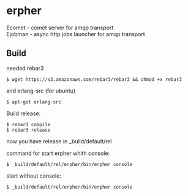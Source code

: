 erpher
=====

Ecomet - comet server for amqp transport  
Ejobman - async http jobs launcher for amqp transport

Build
-----

needed rebar3

    $ wget https://s3.amazonaws.com/rebar3/rebar3 && chmod +x rebar3
    
and erlang-src (for ubuntu)

    $ apt-get erlang-src

Build release:

    $ rebar3 compile
    $ rebar3 release
    
now you have release in _build/default/rel
    
command for start erpher whith console:

    $ _build/default/rel/erpher/bin/erpher console
    
start without console:

    $ _build/default/rel/erpher/bin/erpher console